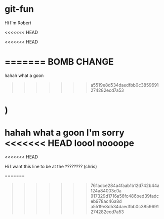 # git-fun

Hi I'm Robert

<<<<<<< HEAD


<<<<<<< HEAD







=======
BOMB CHANGE
===========
hahah what a goon
>>>>>>> a5519e8d534daedfbb0c3859691274282ecd7a53








)
=======
hahah what a goon
I'm sorry
<<<<<<< HEAD
loool noooope
=======
<<<<<<< HEAD

Hi I want this line to be at the ???????? (chris)

=======
>>>>>>> 761adce284a4faab1b12d742b44a124a84003c0a
>>>>>>> 917329d1716a56fc486bed39fadceb978ac46a8d
>>>>>>> a5519e8d534daedfbb0c3859691274282ecd7a53

